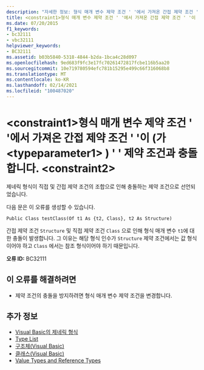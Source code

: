 ```yaml
---
description: "자세한 정보: 형식 매개 변수 제약 조건 ' '에서 가져온 간접 제약 조건 ' '이 (가 <constraint1> <typeparameter1> ) ' ' 제약 조건과 충돌 합니다. <constraint2>"
title: <constraint1>형식 매개 변수 제약 조건 ' '에서 가져온 간접 제약 조건 ' '이 (가 <typeparameter1> ) ' ' 제약 조건과 충돌 합니다. <constraint2>
ms.date: 07/20/2015
f1_keywords:
- bc32111
- vbc32111
helpviewer_keywords:
- BC32111
ms.assetid: b03b5840-5318-4844-b2da-1bca4c28d097
ms.openlocfilehash: 9ed683f9fc3e17fc70261472817fcbe116b5aa20
ms.sourcegitcommit: 10e719780594efc781b15295e499c66f316068b8
ms.translationtype: MT
ms.contentlocale: ko-KR
ms.lasthandoff: 02/14/2021
ms.locfileid: "100487020"
---
```

# <a name="indirect-constraint-constraint1-obtained-from-the-type-parameter-constraint-typeparameter1-conflicts-with-the-constraint-constraint2"></a>\<constraint1>형식 매개 변수 제약 조건 ' '에서 가져온 간접 제약 조건 ' '이 (가 \<typeparameter1> ) ' ' 제약 조건과 충돌 합니다. \<constraint2>

제네릭 형식이 직접 및 간접 제약 조건의 조합으로 인해 충돌하는 제약 조건으로 선언되었습니다.  
  
 다음 문은 이 오류를 생성할 수 있습니다.  
  
 `Public Class testClass(Of t1 As {t2, Class}, t2 As Structure)`  
  
 간접 제약 조건 `Structure` 및 직접 제약 조건 `Class` 으로 인해 형식 매개 변수 `t1`에 대한 충돌이 발생합니다. 그 이유는 해당 형식 인수가 `Structure` 제약 조건에서는 값 형식이어야 하고 `Class` 에서는 참조 형식이어야 하기 때문입니다.  
  
 **오류 ID:** BC32111  
  
## <a name="to-correct-this-error"></a>이 오류를 해결하려면  
  
- 제약 조건의 충돌을 방지하려면 형식 매개 변수 제약 조건을 변경합니다.  
  
## <a name="see-also"></a>추가 정보

- [Visual Basic의 제네릭 형식](../programming-guide/language-features/data-types/generic-types.md)
- [Type List](../language-reference/statements/type-list.md)
- [구조체(Visual Basic)](../language-reference/statements/structure-statement.md)
- [클래스(Visual Basic)](../language-reference/statements/class-statement.md)
- [Value Types and Reference Types](../programming-guide/language-features/data-types/value-types-and-reference-types.md)
